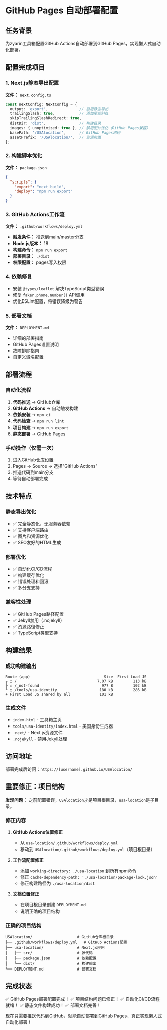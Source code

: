 # GitHub Pages 自动部署配置

## 任务背景
为zyarin工具箱配置GitHub Actions自动部署到GitHub Pages，实现懒人式自动化部署。

## 配置完成项目

### 1. Next.js静态导出配置
**文件：** `next.config.ts`
```typescript
const nextConfig: NextConfig = {
  output: 'export',              // 启用静态导出
  trailingSlash: true,           // 添加尾部斜杠
  skipTrailingSlashRedirect: true,
  distDir: 'dist',               // 构建目录
  images: { unoptimized: true }, // 禁用图片优化（GitHub Pages兼容）
  basePath: '/USAlocation',      // GitHub Pages路径
  assetPrefix: '/USAlocation/',  // 资源前缀
};
```

### 2. 构建脚本优化
**文件：** `package.json`
```json
{
  "scripts": {
    "export": "next build",
    "deploy": "npm run export"
  }
}
```

### 3. GitHub Actions工作流
**文件：** `.github/workflows/deploy.yml`
- **触发条件：** 推送到main/master分支
- **Node.js版本：** 18
- **构建命令：** `npm run export`
- **部署目录：** `./dist`
- **权限配置：** pages写入权限

### 4. 依赖修复
- 安装 `@types/leaflet` 解决TypeScript类型错误
- 修复 `faker.phone.number()` API调用
- 优化ESLint配置，将错误降级为警告

### 5. 部署文档
**文件：** `DEPLOYMENT.md`
- 详细的部署指南
- GitHub Pages设置说明
- 故障排除指南
- 自定义域名配置

## 部署流程

### 自动化流程
1. **代码推送** → GitHub仓库
2. **GitHub Actions** → 自动触发构建
3. **依赖安装** → `npm ci`
4. **代码检查** → `npm run lint`
5. **项目构建** → `npm run export`
6. **静态部署** → GitHub Pages

### 手动操作（仅需一次）
1. 进入GitHub仓库设置
2. Pages → Source → 选择"GitHub Actions"
3. 推送代码到main分支
4. 等待自动部署完成

## 技术特点

### 静态导出优化
- ✅ 完全静态化，无服务器依赖
- ✅ 支持客户端路由
- ✅ 图片和资源优化
- ✅ SEO友好的HTML生成

### 部署优化
- ✅ 自动化CI/CD流程
- ✅ 构建缓存优化
- ✅ 错误处理和回滚
- ✅ 多分支支持

### 兼容性处理
- ✅ GitHub Pages路径配置
- ✅ Jekyll禁用（.nojekyll）
- ✅ 资源路径修正
- ✅ TypeScript类型支持

## 构建结果

### 成功构建输出
```
Route (app)                                 Size  First Load JS    
┌ ○ /                                    7.07 kB         113 kB
├ ○ /_not-found                            977 B         102 kB
└ ○ /tools/usa-identity                   180 kB         286 kB
+ First Load JS shared by all             101 kB
```

### 生成文件
- `index.html` - 工具箱主页
- `tools/usa-identity/index.html` - 美国身份生成器
- `_next/` - Next.js资源文件
- `.nojekyll` - 禁用Jekyll处理

## 访问地址
部署完成后访问：`https://[username].github.io/USAlocation/`

## 重要修正：项目结构
**发现问题：** 之前配置错误，`USAlocation`才是项目根目录，`usa-location`是子目录。

### 修正内容
1. **GitHub Actions位置修正**
   - 从 `usa-location/.github/workflows/deploy.yml`
   - 移动到 `USAlocation/.github/workflows/deploy.yml`（项目根目录）

2. **工作流配置修正**
   - 添加 `working-directory: ./usa-location` 到所有npm命令
   - 修正 `cache-dependency-path: './usa-location/package-lock.json'`
   - 修正构建路径为 `./usa-location/dist`

3. **文档位置修正**
   - 在项目根目录创建 `DEPLOYMENT.md`
   - 说明正确的项目结构

### 正确的项目结构
```
USAlocation/                    # GitHub仓库根目录
├── .github/workflows/deploy.yml   # GitHub Actions配置
├── usa-location/               # Next.js应用
│   ├── src/                    # 源代码
│   ├── package.json            # 依赖配置
│   └── dist/                   # 构建输出
└── DEPLOYMENT.md               # 部署文档
```

## 完成状态
✅ GitHub Pages部署配置完成！
✅ 项目结构问题已修正！
✅ 自动化CI/CD流程就绪！
✅ 静态文件构建成功！
✅ 部署文档完善！

现在只需要推送代码到GitHub，就能自动部署到GitHub Pages，真正实现懒人式自动化部署！
